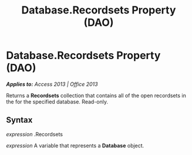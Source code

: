 ﻿---
title: Database.Recordsets Property (DAO)
TOCTitle: Recordsets Property
ms:assetid: e2ee02bc-d53a-2bec-2c5b-227979b92332
ms:mtpsurl: https://msdn.microsoft.com/en-us/library/Ff835730(v=office.15)
ms:contentKeyID: 48548302
ms.date: 09/18/2015
mtps_version: v=office.15
---

# Database.Recordsets Property (DAO)


_**Applies to:** Access 2013 | Office 2013_

Returns a **Recordsets** collection that contains all of the open recordsets in the for the specified database. Read-only.

## Syntax

*expression* .Recordsets

*expression* A variable that represents a **Database** object.

